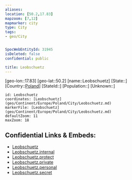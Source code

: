 ```yaml
---
aliases: 
location: [50.2,17.83]
mapzoom: [7,12] 
mapmarker: city 
type: City
tags:
- geo/City


SpocWebEntityId: 31945
isDeleted: false
confidential: public

title: Leobschuetz
---
```

[geo-lon::17.83]
[geo-lat::50.2]
[name::Leobschuetz]
[State::]
[Country::[Poland](geo/Continent/Europe/Poland.md)]
[StateId::]
[Population::]
[Unknown::]


```leaflet
id: Leobschuetz
coordinates: [Leobschuetz](geo/Continent/Europe/Poland/City/Leobschuetz.md)
markerFile: [Leobschuetz](geo/Continent/Europe/Poland/City/Leobschuetz.md)
defaultZoom: 11 
maxZoom: 18
```


## Confidential Links & Embeds: 
- [Leobschuetz](../../../../../../_public/geo/Continent/Europe/Poland/City/Leobschuetz.md) 
- [Leobschuetz.internal](../../../../../../_internal/geo/Continent/Europe/Poland/City/Leobschuetz.internal.md) 
- [Leobschuetz.protect](../../../../../../_protect/geo/Continent/Europe/Poland/City/Leobschuetz.protect.md) 
- [Leobschuetz.private](../../../../../../_private/geo/Continent/Europe/Poland/City/Leobschuetz.private.md) 
- [Leobschuetz.personal](../../../../../../_personal/geo/Continent/Europe/Poland/City/Leobschuetz.personal.md) 
- [Leobschuetz.secret](../../../../../../_secret/geo/Continent/Europe/Poland/City/Leobschuetz.secret.md) 

